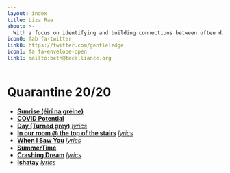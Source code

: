 ```yaml
---
layout: index
title: Liza Rae
about: >-
  With a focus on identifying and building connections between often disparate partners, seeking equity in all dimensions, and especially interested in coral reefs and new mapping technologies. Excited about the potential of online learning communities.
icon0: fab fa-twitter
link0: https://twitter.com/gentleledge
icon1: fa fa-envelope-open
link1: mailto:beth@tecalliance.org
---
```


# Quarantine 20/20 

* [**Sunrise (éirí na gréine)**](http://lizarae.me/assets/1%20Sunrise%20(éir%C3%AD%20na%20gréine).mp3)
* [**COVID Potential**](http://lizarae.me/assets/2%20COVID%20Potential%20-%206_12%20-%20Liza%20Rae.mp3)
* [**Day (Turned grey)**](http://lizarae.me/assets/3%20Day%20(Turned%20Grey)%20by%20Liza%20Rae%20-%208_15.mp3) [*lyrics*](http://lizarae.me/assets/The%20Day%20(turned%20grey)%20by%20Liza%20Rae.pdf)
* [**In our room @ the top of the stairs**](https://lizarae.me/assets/4%20Room%206_19.mp3) [*lyrics*](https://lizarae.me/assets/In%20our%20room%20%40%20the%20top%20of%20the%20stairs.pdf)
* [**When I Saw You**](https://lizarae.me/assets/5%20When%20I%20Saw%20You%20-%20EQ%20-%205:20:20%2C%203.58%20PM.mp3) [*lyrics*](http://lizarae.me/assets/When%20I%20Saw%20You.pdf)
* [**SummerTime**](https://lizarae.me/assets/6%20Summertime%2C%20I%20feel%20fine....wav)
* [**Crashing Dream**](https://lizarae.me/assets/8%20Crashing%20Dream%20-%208:30:20%2C%2010.31%20AM.wav) [*lyrics*](https://lizarae.me/assets/Crashing%20Dreams%20-%20Lyrics.pdf)
* [**Ishatay**](https://lizarae.me/assets/9%20Ishatay.mp3) [*lyrics*](https://lizarae.me/assets/Ishatay%20-%209:10:2020.pdf)
